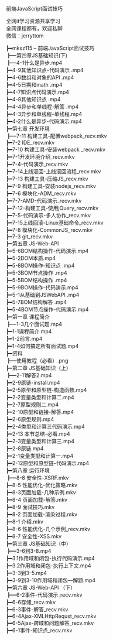 前端JavaScript面试技巧

全网it学习资源共享学习<br>全网课程都有，欢迎私聊<br>微信：jerryttom<br>

┣━mksz115 – 前端JavaScript面试技巧<br> ┣━第四章JS基础知识(下)<br> ┣━4-1什么是异步.mp4<br> ┣━4-9其他知识点-代码演示 .mp4<br> ┣━4-6数组和对象的API .mp4<br> ┣━4-5日期和math .mp4<br> ┣━4-7知识点代码演示.mp4<br> ┣━4-8其他知识点 .mp4<br> ┣━4-4异步和单线程-解答 .mp4<br> ┣━4-3异步和单线程-单线程.mp4<br> ┣━4-2什么是异步-代码演示.mp4<br> ┣━第七章 开发环境<br> ┣━7-11 构建工具-配置webpack_recv.mkv<br> ┣━7-2 IDE_recv.mkv<br> ┣━7-10 构建工具-安装webpack _recv.mkv<br> ┣━7-1开发环境介绍_recv.mkv<br> ┣━7-4-代码演示_recv.mkv<br> ┣━7-14上线滚回-上线滚回流程_recv.mkv<br> ┣━7-13 构建工具-压缩JS_recv.mkv<br> ┣━7-9 构建工具-安装nodejs_recv.mkv<br> ┣━7-6 模块化-ADM_recv.mkv<br> ┣━7-7-AMD-代码演示_recv.mkv<br> ┣━7-12-构建工具-使用jQuery_recv.mkv<br> ┣━7-5-代码演示-多人协作_recv.mkv<br> ┣━7-15上线回滚-Linux基础命令_recv.mkv<br> ┣━7-8 模块化-CommonJS_recv.mkv<br> ┣━7-3 git_recv.mkv<br> ┣━第五章 JS-Web-API<br> ┣━5-6BOM结构操作-代码演示.mp4<br> ┣━5-2DOM本质.mp4<br> ┣━5-8BOM操作-知识点 .mp4<br> ┣━5-3BOM节点操作 .mp4<br> ┣━5-5BOM结构操作 .mp4<br> ┣━5-9BOM操作-代码演示.mp4<br> ┣━5-1从基础到JSWebAPI .mp4<br> ┣━5-7BOM结构解答 .mp4<br> ┣━5-4BOM节点操作-代码演示.mp4<br> ┣━第一章 课程简介<br> ┣━1-3几个面试题.mp4<br> ┣━1-1课程简介.mp4<br> ┣━1-2前言.mp4<br> ┣━1-4如何搞定所有面试题.mp4<br> ┣━资料<br> ┣━使用教程（必看）.png<br> ┣━第二章 JS基础知识（上）<br> ┣━2-11解答2.mp4<br> ┣━2-9原链-install.mp4<br> ┣━2-5原型和原型链-构造函数.mp4<br> ┣━2-2变量类型和计算二.mp4<br> ┣━2-7原型规则二.mp4<br> ┣━2-10原型和链接-解答.mp4<br> ┣━2-6原型规则.mp4<br> ┣━2-4类型和计算三代码演示.mp4<br> ┣━2-13 本节总结-必看.mp4<br> ┣━2-3变量类型和计算三.mp4<br> ┣━2-8原链.mp4<br> ┣━2-1变量类型和计算一.mp4<br> ┣━2-12原型和原型链-代码演示.mp4<br> ┣━第八章 运行环境<br> ┣━8-8 安全性-XSRF.mkv<br> ┣━8-5 性能优化-优化策略.mkv<br> ┣━8-3页面加载-几种示例.mkv<br> ┣━8-4 页面加载-解答.mkv<br> ┣━8-9 面试技巧.mkv<br> ┣━8-2 页面加载-渲染过程.mkv<br> ┣━8-1 介绍.mkv<br> ┣━8-6 性能优化-几个示例_recv.mkv<br> ┣━8-7 安全性-XSS.mkv<br> ┣━第三章 JS基础知识（中）<br> ┣━3-6到3-8.mp4<br> ┣━3.1作用域和闭包-执行代码演示.mp4<br> ┣━3.2作用域和闭包-执行上下文.mp4<br> ┣━3-3到3-5.mp4<br> ┣━3-9到3-10作用域和闭包—解题.mp4<br> ┣━第六章 JS-Web-API （下）<br> ┣━6-2事件-代码演示_recv.mkv<br> ┣━6-6存储_recv.mkv<br> ┣━6-3事件-解答_recv.mkv<br> ┣━6-4Ajax-XMLHttpRequst_recv.mkv<br> ┣━6-5Ajax-跨域和问题解答_recv.mkv<br> ┣━6-1事件-知识点_recv.mkv